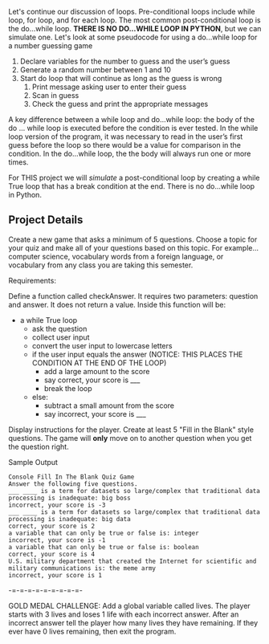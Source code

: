 Let's continue our discussion of loops. Pre-conditional loops include while loop, for loop, and for each loop. The most common post-conditional loop is the do...while loop. **THERE IS NO DO...WHILE LOOP IN PYTHON**, but we can simulate one. Let's look at some pseudocode for using a do...while loop for a number guessing game

1. Declare variables for the number to guess and the user’s guess
1. Generate a random number between 1 and 10
1. Start do loop that will continue as long as the guess is wrong
   1. Print message asking user to enter their guess
   1. Scan in guess
   1. Check the guess and print the appropriate messages

A key difference between a while loop and do...while loop: the body of the do ... while loop is executed before the condition is ever tested. In the while loop version of the program, it was necessary to read in the user’s first guess before the loop so there would be a value for comparison in the condition. In the do...while loop, the the body will always run one or more times.

For THIS project we will *simulate* a post-conditional loop by creating a while True loop that has a break condition at the end. There is no do...while loop in Python.

## Project Details

Create a new game that asks a minimum of 5 questions. Choose a topic for your quiz and make all of your questions based on this topic. For example... computer science, vocabulary words from a foreign language, or vocabulary from any class you are taking this semester.

Requirements:

Define a function called checkAnswer. It requires two parameters: question and answer. It does not return a value. Inside this function will be:
- a while True loop
  - ask the question
  - collect user input
  - convert the user input to lowercase letters
  - if the user input equals the answer (NOTICE: THIS PLACES THE CONDITION AT THE END OF THE LOOP)
    - add a large amount to the score
    - say correct, your score is ___ 
    - break the loop
  - else:
    - subtract a small amount from the score
    - say incorrect, your score is ___ 

Display instructions for the player.
Create at least 5 "Fill in the Blank" style questions.
The game will **only** move on to another question when you get the question right.


Sample Output
```
Console Fill In The Blank Quiz Game
Answer the following five questions.
___ ____ is a term for datasets so large/complex that traditional data processing is inadequate: big boss
incorrect, your score is -3
___ ____ is a term for datasets so large/complex that traditional data processing is inadequate: big data
correct, your score is 2
a variable that can only be true or false is: integer
incorrect, your score is -1
a variable that can only be true or false is: boolean
correct, your score is 4
U.S. military department that created the Internet for scientific and military communications is: the meme army
incorrect, your score is 1
```

-=-=-=-=-=-=-=-=-=-

GOLD MEDAL CHALLENGE: Add a global variable called lives. The player starts with 3 lives and loses 1 life with each incorrect answer. After an incorrect answer tell the player how many lives they have remaining. If they ever have 0 lives remaining, then exit the program.
